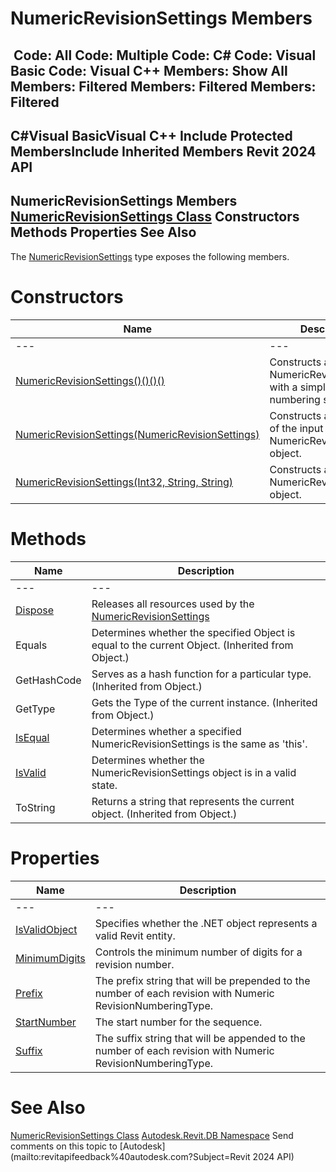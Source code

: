 # NumericRevisionSettings Members

﻿
 Code: All Code: Multiple Code: C# Code: Visual Basic Code: Visual C++  Members: Show All Members: Filtered Members: Filtered Members: Filtered   
---  
C#Visual BasicVisual C++
Include Protected MembersInclude Inherited Members
Revit 2024 API  
---  
NumericRevisionSettings Members  
[NumericRevisionSettings Class](3de46f00-fbf9-0c6b-b7fa-5d33052d0091.md "NumericRevisionSettings Class") Constructors Methods Properties See Also  
---  
The [NumericRevisionSettings](3de46f00-fbf9-0c6b-b7fa-5d33052d0091.md "NumericRevisionSettings Class") type exposes the following members.
# Constructors
| Name | Description |
| --- | --- |
| --- | --- | --- |
| [NumericRevisionSettings()()()()](a1f88408-da3c-2d16-7cdb-3bd75b1017e4.md "NumericRevisionSettings Constructor") | Constructs a NumericRevisionSettings with a simple, default numbering sequence. |
| [NumericRevisionSettings(NumericRevisionSettings)](661b729b-b05d-f9ee-bf07-60c5c56f01c9.md "NumericRevisionSettings Constructor \(NumericRevisionSettings\)") | Constructs a new copy of the input NumericRevisionSettings object. |
| [NumericRevisionSettings(Int32, String, String)](b0ee7bc3-0e42-4dfd-bf2d-666b60c0289b.md "NumericRevisionSettings Constructor \(Int32, String, String\)") | Constructs a NumericRevisionSettings object. |

# Methods
| Name | Description |
| --- | --- |
| --- | --- | --- |
| [Dispose](d9004400-1602-913f-772c-5366adc1450f.md "Dispose Method") | Releases all resources used by the [NumericRevisionSettings](3de46f00-fbf9-0c6b-b7fa-5d33052d0091.md "NumericRevisionSettings Class") |
| Equals | Determines whether the specified Object is equal to the current Object. (Inherited from Object.) |
| GetHashCode | Serves as a hash function for a particular type.  (Inherited from Object.) |
| GetType | Gets the Type of the current instance. (Inherited from Object.) |
| [IsEqual](4c375631-2618-34dc-a9e8-849613b08ab7.md "IsEqual Method") | Determines whether a specified NumericRevisionSettings is the same as 'this'. |
| [IsValid](5ecabad9-7b7f-18f9-04c8-0328f196b113.md "IsValid Method") | Determines whether the NumericRevisionSettings object is in a valid state. |
| ToString | Returns a string that represents the current object. (Inherited from Object.) |

# Properties
| Name | Description |
| --- | --- |
| --- | --- | --- |
| [IsValidObject](e93119a8-b830-f52f-8723-122d1bd15a4c.md "IsValidObject Property") | Specifies whether the .NET object represents a valid Revit entity. |
| [MinimumDigits](3e9653ff-d2e7-3058-0bbd-6fb6649b81a0.md "MinimumDigits Property") | Controls the minimum number of digits for a revision number. |
| [Prefix](9a46a5d5-0ef5-886d-509e-59ef7381c82c.md "Prefix Property") | The prefix string that will be prepended to the number of each revision with Numeric RevisionNumberingType. |
| [StartNumber](4ee6d5d4-5096-53c9-e911-683c0dd3063a.md "StartNumber Property") | The start number for the sequence. |
| [Suffix](4787939b-9e9c-a722-1c4a-b6cefd63d5d1.md "Suffix Property") | The suffix string that will be appended to the number of each revision with Numeric RevisionNumberingType. |

# See Also
[NumericRevisionSettings Class](3de46f00-fbf9-0c6b-b7fa-5d33052d0091.md "NumericRevisionSettings Class")
[Autodesk.Revit.DB Namespace](87546ba7-461b-c646-cbb1-2cb8f5bff8b2.md "Autodesk.Revit.DB Namespace")
Send comments on this topic to [Autodesk](mailto:revitapifeedback%40autodesk.com?Subject=Revit 2024 API)